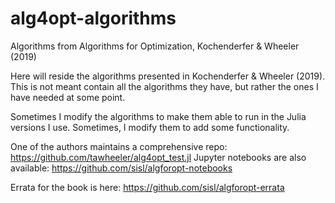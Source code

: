 # alg4opt-algorithms
Algorithms from Algorithms for Optimization, Kochenderfer &amp; Wheeler (2019)

Here will reside the algorithms presented in Kochenderfer & Wheeler (2019). This is not meant contain all the algorithms they have, but rather the ones I have needed at some point.

Sometimes I modify the algorithms to make them able to run in the Julia versions I use. Sometimes, I modify them to add some functionality.

One of the authors maintains a comprehensive repo: https://github.com/tawheeler/alg4opt_test.jl
Jupyter notebooks are also available: https://github.com/sisl/algforopt-notebooks

Errata for the book is here: https://github.com/sisl/algforopt-errata
